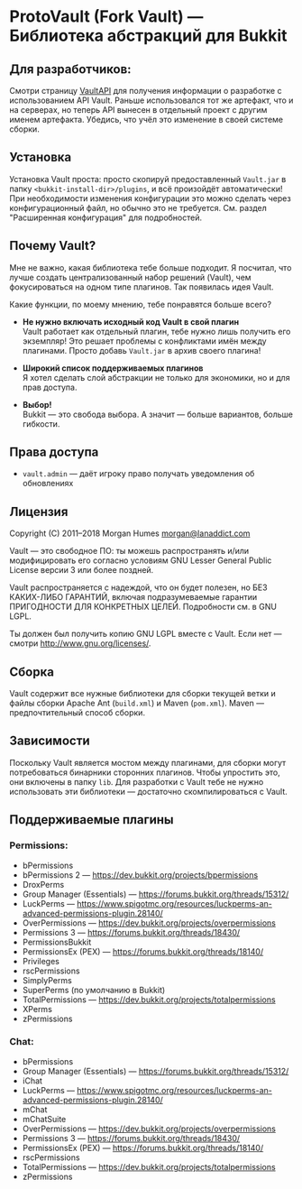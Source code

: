 # ProtoVault (Fork Vault) — Библиотека абстракций для Bukkit

## Для разработчиков:
Смотри страницу [VaultAPI](https://www.github.com/MilkBowl/VaultAPI) для получения информации о разработке с использованием API Vault. Раньше использовался тот же артефакт, что и на серверах, но теперь API вынесен в отдельный проект с другим именем артефакта. Убедись, что учёл это изменение в своей системе сборки.

## Установка
Установка Vault проста: просто скопируй предоставленный `Vault.jar` в папку `<bukkit-install-dir>/plugins`, и всё произойдёт автоматически! При необходимости изменения конфигурации это можно сделать через конфигурационный файл, но обычно это не требуется. См. раздел "Расширенная конфигурация" для подробностей.

## Почему Vault?
Мне не важно, какая библиотека тебе больше подходит. Я посчитал, что лучше создать централизованный набор решений (Vault), чем фокусироваться на одном типе плагинов. Так появилась идея Vault.

Какие функции, по моему мнению, тебе понравятся больше всего?

* **Не нужно включать исходный код Vault в свой плагин**  
  Vault работает как отдельный плагин, тебе нужно лишь получить его экземпляр! Это решает проблемы с конфликтами имён между плагинами. Просто добавь `Vault.jar` в архив своего плагина!

* **Широкий список поддерживаемых плагинов**  
  Я хотел сделать слой абстракции не только для экономики, но и для прав доступа.

* **Выбор!**  
  Bukkit — это свобода выбора. А значит — больше вариантов, больше гибкости.

## Права доступа
* `vault.admin` — даёт игроку право получать уведомления об обновлениях

## Лицензия
Copyright (C) 2011–2018 Morgan Humes <morgan@lanaddict.com>

Vault — это свободное ПО: ты можешь распространять и/или модифицировать его согласно условиям GNU Lesser General Public License версии 3 или более поздней.

Vault распространяется с надеждой, что он будет полезен, но БЕЗ КАКИХ-ЛИБО ГАРАНТИЙ, включая подразумеваемые гарантии ПРИГОДНОСТИ ДЛЯ КОНКРЕТНЫХ ЦЕЛЕЙ. Подробности см. в GNU LGPL.

Ты должен был получить копию GNU LGPL вместе с Vault. Если нет — смотри <http://www.gnu.org/licenses/>.

## Сборка
Vault содержит все нужные библиотеки для сборки текущей ветки и файлы сборки Apache Ant (`build.xml`) и Maven (`pom.xml`). Maven — предпочтительный способ сборки.

## Зависимости
Поскольку Vault является мостом между плагинами, для сборки могут потребоваться бинарники сторонних плагинов. Чтобы упростить это, они включены в папку `lib`. Для разработки с Vault тебе не нужно использовать эти библиотеки — достаточно скомпилироваться с Vault.

## Поддерживаемые плагины

### Permissions:
- bPermissions
- bPermissions 2 — https://dev.bukkit.org/projects/bpermissions
- DroxPerms
- Group Manager (Essentials) — https://forums.bukkit.org/threads/15312/
- LuckPerms — https://www.spigotmc.org/resources/luckperms-an-advanced-permissions-plugin.28140/
- OverPermissions — https://dev.bukkit.org/projects/overpermissions
- Permissions 3 — https://forums.bukkit.org/threads/18430/
- PermissionsBukkit
- PermissionsEx (PEX) — https://forums.bukkit.org/threads/18140/
- Privileges
- rscPermissions
- SimplyPerms
- SuperPerms (по умолчанию в Bukkit)
- TotalPermissions — https://dev.bukkit.org/projects/totalpermissions
- XPerms
- zPermissions

### Chat:
- bPermissions
- Group Manager (Essentials) — https://forums.bukkit.org/threads/15312/
- iChat
- LuckPerms — https://www.spigotmc.org/resources/luckperms-an-advanced-permissions-plugin.28140/
- mChat
- mChatSuite
- OverPermissions — https://dev.bukkit.org/projects/overpermissions
- Permissions 3 — https://forums.bukkit.org/threads/18430/
- PermissionsEx (PEX) — https://forums.bukkit.org/threads/18140/
- rscPermissions
- TotalPermissions — https://dev.bukkit.org/projects/totalpermissions
- zPermissions